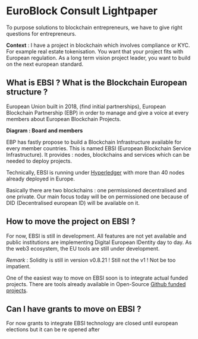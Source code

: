 # EuroBlock Consult Lightpaper


To purpose solutions to blockchain entrepreneurs, we have to give right questions for entrepreneurs.


**Context** : I have a project in blockchain which involves compliance or KYC. For example real estate tokenisation. You want that your project fits with European regulation. 
As a long term vision project leader, you want to build on the next european standard. 


## What is EBSI ? What is the Blockchain European structure ?

European Union built in 2018, (find initial partnerships), European Blockchain Partnership (EBP) in order to manage and give a voice at every members about European Blockchain Projects.

**Diagram : Board and members**

EBP has fastly propose to build a Blockchain Infrastructure available for every member countries. This is named EBSI (European Blockchain Service Infrastructure). It provides : nodes, blockchains and services which can be needed to deploy projects.


Technically, EBSI is running under [Hyperledger](LINK) with more than 40 nodes already deployed in Europe. 

Basically there are two blockchains : one permissioned decentralised and one private. 
Our main focus today will be on permissioned one because of DID (Decentralised european ID) will be available on it.



## How to move the project on EBSI ?

For now, EBSI is still in development. All features are not yet available and public institutions are implementing Digital European IDentity day to day. 
As the web3 ecosystem, the EU tools are still under development. 

*Remark* : Solidity is still in version v0.8.21 ! Still not the v1 ! Not be too impatient.


One of the easiest way to move on EBSI soon is to integrate actual funded projects. 
There are tools already available in Open-Source [Github funded projects](LINK).





## Can I have grants to move on EBSI ?



For now grants to integrate EBSI technology are closed until european elections but it can be re opened after 








